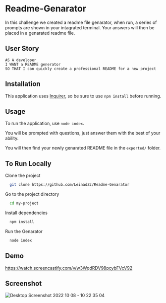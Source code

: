 # Readme-Genarator

In this challenge we created a readme file genarator, when run, a series of prompts are
shown in your intagrated terminal. Your answers will then be placed in a genarated readme
file.

## User Story

    AS A developer  
    I WANT a README generator  
    SO THAT I can quickly create a professional README for a new project  

## Installation

This application uses [Inquirer](https://www.npmjs.com/package/inquirer), so be sure to 
use `npm install` before running.

## Usage

To run the application, use `node index`.

You will be prompted with questions, just answer them with the best of your ability.

You will then find your newly genarated README file in the `exported/` folder.



## To Run Locally

Clone the project

```bash
  git clone https://github.com/LeinadZz/Readme-Genarator
```

Go to the project directory

```bash
  cd my-project
```

Install dependencies

```bash
  npm install
```

Run the Genarator

```bash
  node index
```


## Demo

https://watch.screencastify.com/v/w3WqdRDV98pcybFVcV92

## Screenshot
![Desktop Screenshot 2022 10 08 - 10 22 35 04](https://user-images.githubusercontent.com/109697090/194721569-57addd48-bac5-4e46-a9e4-4beadb2d766e.png)

